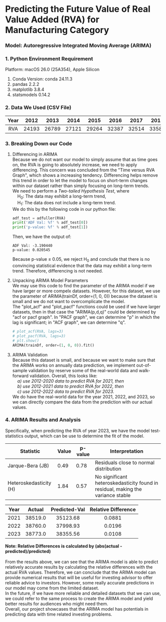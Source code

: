 # Predicting the Future Value of Real Value Added (RVA) for Manufacturing Category
### Model: Autoregressive Integrated Moving Average (ARIMA)

### 1. Python Environment Requirement
Platform: macOS 26.0 (25A354), Apple Silicon
1) Conda Version: conda 24.11.3
2) pandas 2.2.2
3) matplotlib 3.8.4
4) statsmodels 0.14.2

### 2. Data We Used (CSV File)
| Year | 2012 | 2013 | 2014 | 2015 | 2016 | 2017 | 2018 | 2019 | 2020 | 2021 | 2022 | 2023 |
|:----:|:----:|:----:|:----:|:----:|:----:|:----:|:----:|:----:|:----:|:----:|:----:|:----:|
| RVA  | 24193 | 26789 | 27121 | 29264 | 32387 | 32514 | 33589 | 37565 | 35618 | 38519 | 38760 | 38773 |

### 3. Breaking Down our Code

1) Differencing in ARIMA <br>
    Because we do not want our model to simply assume that as time goes on, the RVA is going to absolutely increase, 
we need to apply differencing. This concern was concluded from the "Time versus RVA Graph", which shows a increasing tendency.
Differencing helps remove this trend in order to let the model to focus on short-term changes within our dataset rather than 
simply focusing on long-term trends. <br>
    We need to perform a *Two-tailed Hypothesis Test*, where <br>
    &nbsp; &nbsp; H<sub>0</sub>: The data may exhibit a long-term trend, <br>
    &nbsp; &nbsp; H<sub>1</sub>: The data does not include a long-term trend. <br>
    We do this by the following code in our python file: <br>
    ```python
    adf_test = adfuller(RVA)
    print('ADF Val: %f' % adf_test[0])
    print('p-value: %f' % adf_test[1])
    ```
    Then, we have the output of: <br>
    ```text
    ADF Val: -3.190440
    p-value: 0.020545
    ```
    Because p-value ≤ 0.05, we reject H<sub>0</sub> and conclude that there is no convincing statistical evidence that
    the data may exhibit a long-term trend. Therefore, differencing is not needed. <br>

2) Unpacking ARIMA Model Parameters <br>
    We may use this code to find the parameter of the ARIMA model if we have larger or more compelx datasets.
However, for this dataset, we use the parameter of ARIMA(trainDf, order=(1, 0, 0))
because the dataset is small and we do not want to overcomplicate the model. <br> The "plot_acf" and "plot_pacf" functions could be used if we have larger datasets,
then in that case the "ARIMA(p,d,q)" could be determined by "acf or pacf graph". In "PACF graph", we can determine "p" in which
the lag is significant; in "ACF graph", we can determine "q".
    ```python
    # plot_acf(RVA, lags=3)
    # plot_pacf(RVA, lags=3)
    # plt.show()
    ARIMA(trainDf, order=(1, 0, 0)).fit()
    ```
3) ARIMA Validation <br>
    Because this dataset is small, and because we want to make sure that the ARIMA works on annually data prediction, we
implement out-of-sample validation by reserve some of the real-world data and walk-forward validation. Overall, this looks like: <br>
    &nbsp; &nbsp; *a) use 2012-2020 data to predict RVA for 2021, then* <br>
    &nbsp; &nbsp; *b) use 2012-2021 data to predict RVA for 2022, then* <br>
    &nbsp; &nbsp; *c) use 2012-2022 data to predict RVA for 2023.* <br>
    We do have the real-world data for the year 2021, 2022, and 2023, so we can directly compare the data from the prediction with
our actual values.

### 4. ARIMA Results and Analysis
Specifically, when predicting the RVA of year 2023, we have the model test-statistics output, which can be use to determine the fit of the model. <br>

| Statistic              | Value | p-value | Interpretation                                                                  |
|-------------------------|-------|---------|---------------------------------------------------------------------------------|
| Jarque-Bera (JB)       | 0.49  | 0.78    | Residuals close to normal distribution                                          |
| Heteroskedasticity (H) | 1.84  | 0.57    | No significant heteroskedasticity found in residual, making the variance stable |


| Year | Actual  | Predicted-Val | Relative Difference |
|:----:|:-------:|:-------------:|:-------------------:|
| 2021 | 38519.0 | 35123.68      | 0.0881              |
| 2022 | 38760.0 | 37998.93      | 0.0196              |
| 2023 | 38773.0 | 38355.56      | 0.0108              |

**Note: Relative Differences is calculated by (abs(actual - predicted)/predicted)** <br> <br>
From the results above, we can see that the ARIMA model is able to predict relatively accurate results by calculating the relative differences
with the actual RVA values. Therefore, we can conclude that the ARIMA model can provide numerical results that will be useful for investing advisor
to offer reliable advice to investors. However, some really accurate predictions in our model may come from the limited dataset. <br> In the future, if we have
more reliable and detailed datasets that we can use, we could refer to the same process to create the ARIMA model and yield better results for audiences
who might need them. <br> Overall, our project showcases that the ARIMA model has potentials in predicting data with time related investing problems.
